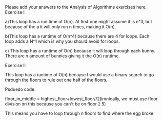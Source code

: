 Please add your answers to the Analysis of Algorithms exercises here.
Exercise I

a)This loop has a run time of O(n). At first one might assume it is n^3, but because of the a it will only run n times, making it O(n).

b)This loop has a runtime of O(n^4) because there are 4 for loops. Each loop adds a N^1 which is why you should avoid for loops. 

c) This loop has a runtime of O(n) because it will loop through each bunny. There are n amount of bunnies giving it the O(n) runtime. 


Exercise II

This loop has a runtime of O(n) becayse I would use a binary search to go through the floors to rule out one half of the floors. 

Psduedo code:

floor_in_middle = highest_floor+lowest_floor//2(ironically, we must use floor division on this because you can't be on floor 2.5)

This means you have to loop through n floors to find where the egg broke.  


